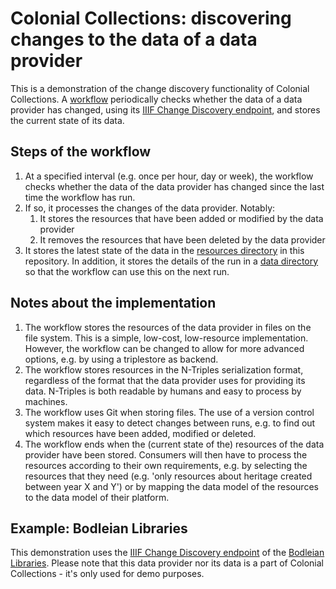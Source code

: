 # Colonial Collections: discovering changes to the data of a data provider

This is a demonstration of the change discovery functionality of Colonial Collections. A [workflow](.github/workflows/create-graph.yaml) periodically checks whether the data of a data provider has changed, using its [IIIF Change Discovery endpoint](https://iiif.io/api/discovery/1.0/), and stores the current state of its data.

## Steps of the workflow

1. At a specified interval (e.g. once per hour, day or week), the workflow checks whether the data of the data provider has changed since the last time the workflow has run.
1. If so, it processes the changes of the data provider. Notably:
    1. It stores the resources that have been added or modified by the data provider
    1. It removes the resources that have been deleted by the data provider
1. It stores the latest state of the data in the [resources directory](./bodleian/resources/) in this repository. In addition, it stores the details of the run in a [data directory](./bodleian/data/) so that the workflow can use this on the next run.

## Notes about the implementation

1. The workflow stores the resources of the data provider in files on the file system. This is a simple, low-cost, low-resource implementation. However, the workflow can be changed to allow for more advanced options, e.g. by using a triplestore as backend.
1. The workflow stores resources in the N-Triples serialization format, regardless of the format that the data provider uses for providing its data. N-Triples is both readable by humans and easy to process by machines.
1. The workflow uses Git when storing files. The use of a version control system makes it easy to detect changes between runs, e.g. to find out which resources have been added, modified or deleted.
1. The workflow ends when the (current state of the) resources of the data provider have been stored. Consumers will then have to process the resources according to their own requirements, e.g. by selecting the resources that they need (e.g. 'only resources about heritage created between year X and Y') or by mapping the data model of the resources to the data model of their platform.

## Example: Bodleian Libraries

This demonstration uses the [IIIF Change Discovery endpoint](https://iiif.bodleian.ox.ac.uk/iiif/activity/all-changes) of the [Bodleian Libraries](https://digital.bodleian.ox.ac.uk/). Please note that this data provider nor its data is a part of Colonial Collections - it's only used for demo purposes.

